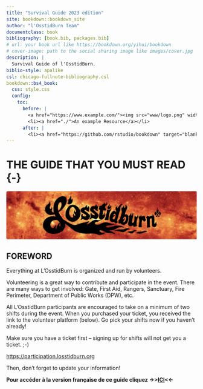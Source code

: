 ```yaml
--- 
title: "Survival Guide 2023 edition"
site: bookdown::bookdown_site
author: "l'OsstidBurn Team"
documentclass: book
bibliography: [book.bib, packages.bib]
# url: your book url like https://bookdown.org/yihui/bookdown
# cover-image: path to the social sharing image like images/cover.jpg
description: |
  Survival Guide of l'OsstidBurn.
biblio-style: apalike
csl: chicago-fullnote-bibliography.csl
bookdown::bs4_book:
  css: style.css
  config:
    toc:
      before: |
        <a href="https://www.example.com/"><img src="www/logo.png" width="280"></a>
        <li><a href="./">An example Resource</a></li>
      after: |
        <li><a href="https://github.com/rstudio/bookdown" target="blank">Published with bookdown</a></li>
---
```


# THE GUIDE THAT YOU MUST READ {-}

<img src="www/logo.png"  width=100% height=50%>

<h2><span> FOREWORD </span></h2> 

Everything at L’OsstidBurn is organized and run by volunteers.  

Volunteering is a great way to contribute and participate in the event. There are many ways  to get involved: Gate, First Aid, Rangers, Sanctuary, Fire Perimeter, Department of  Public Works (DPW), etc.

All L’OsstidBurn participants are encouraged to take on a minimum of two shifts during the event. When you purchased your ticket, you received the link to the volunteer platform (below). Go pick your shifts now if you haven’t already!

Make sure you have a ticket first – signing up for shifts will not get you a ticket. ;-) 
  

https://participation.losstidburn.org

Then, don’t forget to update your information!

**Pour accéder à la version française de ce guide cliquez ->>[ICI](https://guide-survie-osstidburn-fr.netlify.app/)<<-**








